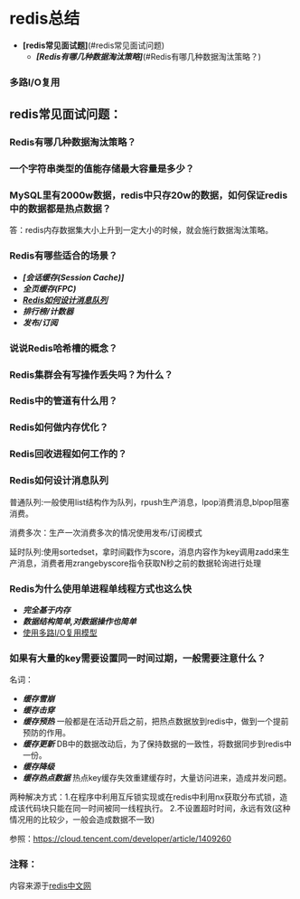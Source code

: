 # redis总结
- **[redis常见面试题]**(#redis常见面试问题)
    - ***[Redis有哪几种数据淘汰策略]***(#Redis有哪几种数据淘汰策略？)



### 多路I/O复用
## redis常见面试问题：
### Redis有哪几种数据淘汰策略？
### 一个字符串类型的值能存储最大容量是多少？
### MySQL里有2000w数据，redis中只存20w的数据，如何保证redis中的数据都是热点数据？
答：redis内存数据集大小上升到一定大小的时候，就会施行数据淘汰策略。
### Redis有哪些适合的场景？
- ***[会话缓存(Session Cache)]***
- ***全页缓存(FPC)***
- ***[Redis如何设计消息队列](#Redis如何设计消息队列)***
- ***排行榜/计数器***
- ***发布/订阅***
### 说说Redis哈希槽的概念？
### Redis集群会有写操作丢失吗？为什么？
### Redis中的管道有什么用？
### Redis如何做内存优化？
### Redis回收进程如何工作的？
### Redis如何设计消息队列
普通队列:一般使用list结构作为队列，rpush生产消息，lpop消费消息,blpop阻塞消费。

消费多次：生产一次消费多次的情况使用发布/订阅模式

延时队列:使用sortedset，拿时间戳作为score，消息内容作为key调用zadd来生产消息，消费者用zrangebyscore指令获取N秒之前的数据轮询进行处理

### Redis为什么使用单进程单线程方式也这么快
- ***完全基于内存***
- ***数据结构简单,对数据操作也简单***
- [使用多路I/O复用模型](#多路I/O复用)
### 如果有大量的key需要设置同一时间过期，一般需要注意什么？
名词： 
- ***缓存雪崩***
- ***缓存击穿***
- ***缓存预热***
   一般都是在活动开启之前，把热点数据放到redis中，做到一个提前预防的作用。
- ***缓存更新***
   DB中的数据改动后，为了保持数据的一致性，将数据同步到redis中一份。
- ***缓存降级***
- ***缓存热点数据***
热点key缓存失效重建缓存时，大量访问进来，造成并发问题。

两种解决方式：1.在程序中利用互斥锁实现或在redis中利用nx获取分布式锁，造成该代码块只能在同一时间被同一线程执行。
           2.不设置超时时间，永远有效(这种情况用的比较少，一般会造成数据不一致)

参照：https://cloud.tencent.com/developer/article/1409260



### 注释：
内容来源于[redis中文网](http://www.redis.cn/)